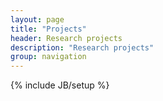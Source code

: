 ```yaml
---
layout: page
title: "Projects"
header: Research projects
description: "Research projects"
group: navigation
---
```

{% include JB/setup %}
